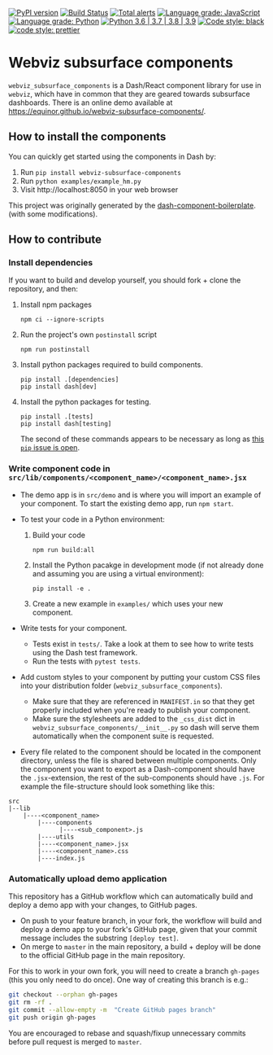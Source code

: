 [![PyPI version](https://badge.fury.io/py/webviz-subsurface-components.svg)](https://badge.fury.io/py/webviz-subsurface-components)
[![Build Status](https://github.com/equinor/webviz-subsurface-components/workflows/webviz-subsurface-components/badge.svg)](https://github.com/equinor/webviz-subsurface-components/actions?query=branch%3Amaster)
[![Total alerts](https://img.shields.io/lgtm/alerts/g/equinor/webviz-subsurface-components.svg?logo=lgtm&logoWidth=18)](https://lgtm.com/projects/g/equinor/webviz-subsurface-components/alerts/)
[![Language grade: JavaScript](https://img.shields.io/lgtm/grade/javascript/g/equinor/webviz-subsurface-components.svg?logo=lgtm&logoWidth=18)](https://lgtm.com/projects/g/equinor/webviz-subsurface-components/context:javascript)
[![Language grade: Python](https://img.shields.io/lgtm/grade/python/g/equinor/webviz-subsurface-components.svg?logo=lgtm&logoWidth=18)](https://lgtm.com/projects/g/equinor/webviz-subsurface-components/context:python)
[![Python 3.6 | 3.7 | 3.8 | 3.9](https://img.shields.io/badge/python-3.6%20|%203.7%20|%203.8%20|%203.9-blue.svg)](https://www.python.org/)
[![Code style: black](https://img.shields.io/badge/code%20style-black%20%28Python%29-000000.svg)](https://github.com/psf/black)
[![code style: prettier](https://img.shields.io/badge/code_style-prettier%20%28JavaScript%29-ff69b4.svg)](https://github.com/prettier/prettier)

# Webviz subsurface components

`webviz_subsurface_components` is a Dash/React component library for use in `webviz`,
which have in common that they are geared towards subsurface dashboards. There is an online
demo available at https://equinor.github.io/webviz-subsurface-components/.

## How to install the components

You can quickly get started using the components in Dash by:

1.  Run `pip install webviz-subsurface-components`
2.  Run `python examples/example_hm.py`
3.  Visit http://localhost:8050 in your web browser

This project was originally generated by the
[dash-component-boilerplate](https://github.com/plotly/dash-component-boilerplate).
(with some modifications).

## How to contribute

### Install dependencies

If you want to build and develop yourself, you should fork + clone the repository, and
then:

1. Install npm packages
    ```
    npm ci --ignore-scripts
    ```
2. Run the project's own `postinstall` script
    ```
    npm run postinstall
    ```
3. Install python packages required to build components.
    ```
    pip install .[dependencies]
    pip install dash[dev]
    ```
4. Install the python packages for testing.
    ```
    pip install .[tests]
    pip install dash[testing]
    ```
    The second of these commands appears to be necessary as long as
    [this `pip` issue is open](https://github.com/pypa/pip/issues/4957).

### Write component code in `src/lib/components/<component_name>/<component_name>.jsx`

- The demo app is in `src/demo` and is where you will import an example of your
  component. To start the existing demo app, run `npm start`.
- To test your code in a Python environment:
    1. Build your code
        ```
        npm run build:all
        ```
    2. Install the Python pacakge in development mode (if not already done and
       assuming you are using a virtual environment):
        ```
        pip install -e .
        ```
    3. Create a new example in `examples/` which uses your new component.

-   Write tests for your component.
    -   Tests exist in `tests/`. Take a look at them to see how to write tests using
        the Dash test framework.
    -   Run the tests with `pytest tests`.

-   Add custom styles to your component by putting your custom CSS files into
    your distribution folder (`webviz_subsurface_components`).
    -   Make sure that they are referenced in `MANIFEST.in` so that they get
        properly included when you're ready to publish your component.
    -   Make sure the stylesheets are added to the `_css_dist` dict in
        `webviz_subsurface_components/__init__.py` so dash will serve them
        automatically when the component suite is requested.

- Every file related to the component should be located in the component directory, unless the file is shared between multiple components. Only the component you want to export as a Dash-component should have the `.jsx`-extension, the rest of the sub-components should have `.js`. For example the file-structure should look something like this:
```
src
|--lib
    |----<component_name>
        |----components
              |----<sub_component>.js
        |----utils
        |----<component_name>.jsx
        |----<component_name>.css
        |----index.js
```

### Automatically upload demo application

This repository has a GitHub workflow which can automatically build and deploy a demo
app with your changes, to GitHub pages.

- On push to your feature branch, in your fork, the workflow will build and deploy a 
  demo app to your fork's GitHub page, given that your commit message includes the
  substring `[deploy test]`.
- On merge to `master` in the main repository, a build + deploy will be done to the
  official GitHub page in the main repository.

For this to work in your own fork, you will need to create a branch `gh-pages`
(this you only need to do once). One way of creating this branch is e.g.:
```bash
git checkout --orphan gh-pages
git rm -rf .
git commit --allow-empty -m  "Create GitHub pages branch"
git push origin gh-pages
```

You are encouraged to rebase and squash/fixup unnecessary commits before pull request is merged to `master`.
